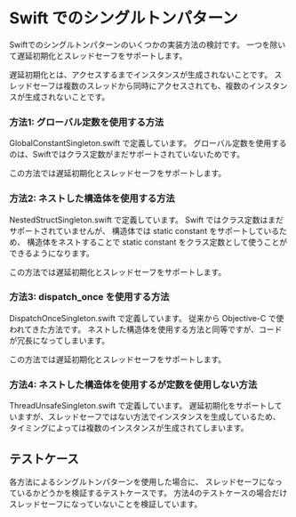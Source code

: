 Swift でのシングルトンパターン
==========================

Swiftでのシングルトンパターンのいくつかの実装方法の検討です。
一つを除いて遅延初期化とスレッドセーフをサポートします。

遅延初期化とは、アクセスするまでインスタンスが生成されないことです。
スレッドセーフは複数のスレッドから同時にアクセスされても、複数のインスタンスが生成されないことです。

### 方法1: グローバル定数を使用する方法

GlobalConstantSingleton.swift で定義しています。
グローバル定数を使用するのは、Swiftではクラス定数がまだサポートされていないためです。

この方法では遅延初期化とスレッドセーフをサポートします。

### 方法2: ネストした構造体を使用する方法

NestedStructSingleton.swift で定義しています。
Swift ではクラス定数はまだサポートされていませんが、
構造体では static constant をサポートしているため、
構造体をネストすることで static constant をクラス定数として使うことができるようになります。

この方法では遅延初期化とスレッドセーフをサポートします。

### 方法3: dispatch_once を使用する方法

DispatchOnceSingleton.swift で定義しています。
従来から Objective-C で使われてきた方法です。
ネストした構造体を使用する方法と同等ですが、コードが冗長になってしまいます。

この方法では遅延初期化とスレッドセーフをサポートします。

### 方法4: ネストした構造体を使用するが定数を使用しない方法

ThreadUnsafeSingleton.swift で定義しています。
遅延初期化をサポートしていますが、スレッドセーフではない方法でインスタンスを生成しているため、
タイミングによっては複数のインスタンスが生成されてしまいます。

## テストケース

各方法によるシングルトンパターンを使用した場合に、
スレッドセーフになっているかどうかを検証するテストケースです。
方法4のテストケースの場合だけスレッドセーフになっていないことを検証しています。

